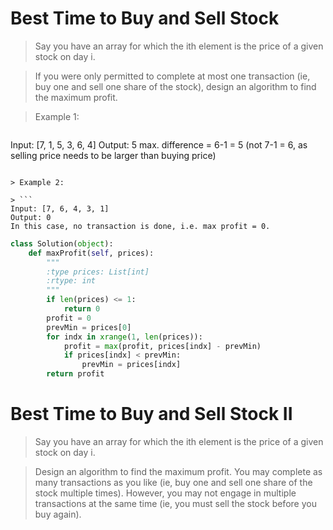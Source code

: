 # Best Time to Buy and Sell Stock

> Say you have an array for which the ith element is the price of a given stock on day i.

> If you were only permitted to complete at most one transaction (ie, buy one and sell one share of the stock), design an algorithm to find the maximum profit.

> Example 1:

> ```
Input: [7, 1, 5, 3, 6, 4]
Output: 5
max. difference = 6-1 = 5 (not 7-1 = 6, as selling price needs to be larger than buying price)
```

> Example 2:

> ```
Input: [7, 6, 4, 3, 1]
Output: 0
In this case, no transaction is done, i.e. max profit = 0.
```

```Python
class Solution(object):
    def maxProfit(self, prices):
        """
        :type prices: List[int]
        :rtype: int
        """
        if len(prices) <= 1:
            return 0
        profit = 0
        prevMin = prices[0]
        for indx in xrange(1, len(prices)):
            profit = max(profit, prices[indx] - prevMin)
            if prices[indx] < prevMin:
                prevMin = prices[indx]
        return profit
```

# Best Time to Buy and Sell Stock II

> Say you have an array for which the ith element is the price of a given stock on day i.

> Design an algorithm to find the maximum profit. You may complete as many transactions as you like (ie, buy one and sell one share of the stock multiple times). However, you may not engage in multiple transactions at the same time (ie, you must sell the stock before you buy again).

```Python

```

